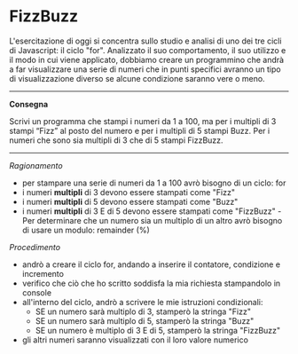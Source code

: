 # FizzBuzz

L'esercitazione di oggi si concentra sullo studio e analisi di uno dei tre cicli di Javascript: il ciclo "for". Analizzato il suo comportamento, il suo utilizzo e il modo in cui viene applicato, dobbiamo creare un programmino che andrà a far visualizzare una serie di numeri che in punti specifici avranno un tipo di visualizzazione diverso se alcune condizione saranno vere o meno. 

---

**Consegna**

Scrivi un programma che stampi i numeri da 1 a 100,
ma per i multipli di 3 stampi “Fizz” al posto del numero e per i multipli di 5 stampi Buzz.
Per i numeri che sono sia multipli di 3 che di 5 stampi FizzBuzz.

---

*Ragionamento*

- per stampare una serie di numeri da 1 a 100 avrò bisogno di un ciclo: for
- i numeri **multipli** di 3 devono essere stampati come "Fizz"
- i numeri **multipli** di 5 devono essere stampati come "Buzz"
- i numeri **multipli** di 3 E di 5 devono essere stampati come "FizzBuzz"
    -Per determinare che un numero sia un multiplo di un altro avrò bisogno di usare un modulo: remainder (%)

*Procedimento*

- andrò a creare il ciclo for, andando a inserire il contatore, condizione e incremento
- verifico che ciò che ho scritto soddisfa la mia richiesta stampandolo in console
- all'interno del ciclo, andrò a scrivere le mie istruzioni condizionali:
    - SE un numero sarà multiplo di 3, stamperò la stringa "Fizz"
    - SE un numero sarà multiplo di 5, stamperò la stringa "Buzz"
    - SE un numero è multiplo di 3 E di 5, stamperò la stringa "FizzBuzz"
- gli altri numeri saranno visualizzati con il loro valore numerico

